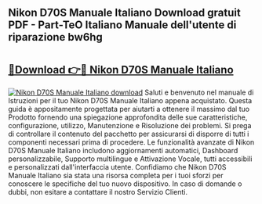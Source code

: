 ## Nikon D70S Manuale Italiano Download gratuit PDF - Part-TeO Italiano Manuale dell'utente di riparazione bw6hg

# <h2><a href="http://dfbnx78.blite.top/?on=Nikon+D70S+Manuale+Italiano">🔗Download 👉🔴 Nikon D70S Manuale Italiano</a></h2>

[![Nikon D70S Manuale Italiano download](https://i.imgur.com/lujVjoI.png)](http://dfbnx78.blite.top/?on=Nikon+D70S+Manuale+Italiano)
Saluti e benvenuto nel manuale di Istruzioni per il tuo Nikon D70S Manuale Italiano appena acquistato. Questa guida è appositamente progettata per aiutarti a ottenere il massimo dal tuo Prodotto fornendo una spiegazione approfondita delle sue caratteristiche, configurazione, utilizzo, Manutenzione e Risoluzione dei problemi. Si prega di controllare il contenuto del pacchetto per assicurarsi di disporre di tutti i componenti necessari prima di procedere. Le funzionalità avanzate di Nikon D70S Manuale Italiano includono aggiornamenti automatici, Dashboard personalizzabile, Supporto multilingue e Attivazione Vocale, tutti accessibili e personalizzati dall'interfaccia utente. Confidiamo che Nikon D70S Manuale Italiano sia stata una risorsa completa per i tuoi sforzi per conoscere le specifiche del tuo nuovo dispositivo. In caso di domande o dubbi, non esitare a contattare il nostro Servizio Clienti.
